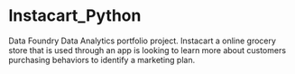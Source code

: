 # Instacart_Python
Data Foundry Data Analytics portfolio project. Instacart a online grocery store that is used through an app is looking to learn more about customers purchasing behaviors to identify a marketing plan.
